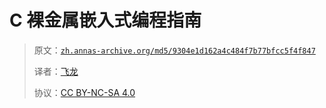 # C 裸金属嵌入式编程指南

> 原文：[`zh.annas-archive.org/md5/9304e1d162a4c484f7b77bfcc5f4f847`](https://zh.annas-archive.org/md5/9304e1d162a4c484f7b77bfcc5f4f847)
> 
> 译者：[飞龙](https://github.com/wizardforcel)
> 
> 协议：[CC BY-NC-SA 4.0](http://creativecommons.org/licenses/by-nc-sa/4.0/)